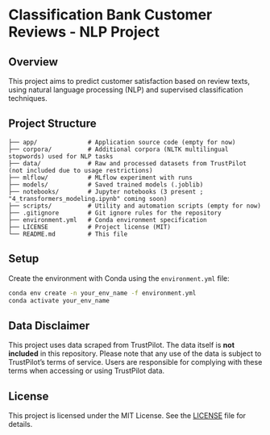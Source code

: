 # Classification Bank Customer Reviews - NLP Project

## Overview
This project aims to predict customer satisfaction based on review texts, using natural language processing (NLP) and supervised classification techniques.

## Project Structure

```
├── app/              # Application source code (empty for now)
├── corpora/          # Additional corpora (NLTK multilingual stopwords) used for NLP tasks
├── data/             # Raw and processed datasets from TrustPilot (not included due to usage restrictions)
├── mlflow/           # MLflow experiment with runs
├── models/           # Saved trained models (.joblib)
├── notebooks/        # Jupyter notebooks (3 present ; "4_transformers_modeling.ipynb" coming soon)
├── scripts/          # Utility and automation scripts (empty for now)
├── .gitignore        # Git ignore rules for the repository
├── environment.yml   # Conda environment specification
├── LICENSE           # Project license (MIT)
└── README.md         # This file
```

## Setup

Create the environment with Conda using the `environment.yml` file:

```bash
conda env create -n your_env_name -f environment.yml
conda activate your_env_name
```

## Data Disclaimer
This project uses data scraped from TrustPilot. The data itself is **not included** in this repository. Please note that any use of the data is subject to TrustPilot’s terms of service. Users are responsible for complying with these terms when accessing or using TrustPilot data.

## License
This project is licensed under the MIT License. See the [LICENSE](./LICENSE) file for details.
